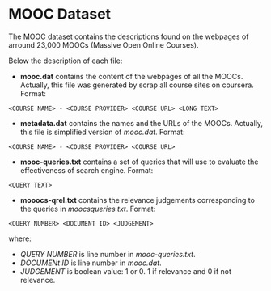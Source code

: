 # MOOC Dataset

The [MOOC dataset](../../../meta-compiled/moocs) contains the descriptions found on the webpages of arround 23,000 MOOCs (Massive Open Online Courses).

Below the description of each file:

* **mooc.dat** contains the content of the webpages of all the MOOCs. Actually, this file was generated by scrap all course sites on coursera. Format:
```
<COURSE NAME> - <COURSE PROVIDER> <COURSE URL> <LONG TEXT>
```
* **metadata.dat** contains the names and the URLs of the MOOCs. Actually, this file is simplified version of *mooc.dat*. Format:
```
<COURSE NAME> - <COURSE PROVIDER> <COURSE URL>
```
* **mooc-queries.txt** contains a set of queries that will use to evaluate the effectiveness of search engine. Format:
```
<QUERY TEXT>
```
* **mooocs-qrel.txt** contains the relevance judgements corresponding to the queries in *moocsqueries.txt*. Format:
```
<QUERY NUMBER> <DOCUMENT ID> <JUDGEMENT>
```
where:
- *QUERY NUMBER* is line number in *mooc-queries.txt*.
- *DOCUMENt ID* is line number in *mooc.dat*.
- *JUDGEMENT* is boolean value: 1 or 0. 1 if relevance and 0 if not relevance.